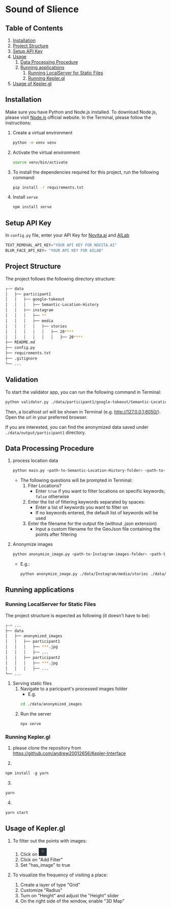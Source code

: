 # Sound of Slience

## Table of Contents
1. [Installation](#installation)
2. [Project Structure](#project-structure)
3. [Setup API Key](#setup-api-key)
4. [Usage](#usage)
    1. [Data Processing Procedure](#data-processing-procedure)
    2. [Running applications](#running-applications)
        1. [Running LocalServer for Static Files](#running-localserver-for-static-files)
        2. [Running Kepler.gl](#running-keplergl)
5. [Usage of Kepler.gl](#usage-of-keplergl)



## Installation
Make sure you have Python and Node.js installed. To download Node.js, please visit [Node.js](https://nodejs.org/en/download) official website. In the Terminal, please follow the instructions:

1. Create a virtual environment
    ```bash
    python -m venv venv
    ```

2. Activate the virtual environment
    ```bash
    source venv/bin/activate
    ```

3. To install the dependencies required for this project, run the following command:
    ```bash
    pip install -r requirements.txt
    ```

4. Install `serve`
    ```bash
    npm install serve
    ```

## Setup API Key

In `config.py` file, enter your API Key for [Novita.ai](https://novita.ai/) and [AILab](https://www.ailabtools.com/)
```python
TEXT_REMOVAL_API_KEY="YOUR API KEY FOR NOVITA.AI"
BLUR_FACE_API_KEY= "YOUR API KEY FOR AILAB"
```

## Project Structure

The project follows the following directory structure:
```bash
┌-─ data
│   ├── participant1
│   │   ├── google-takeout
│   │   │   ├── Semantic-Location-History
│   │   ├── instagram
│   │   │   ├── **
│   │   │   ├── media
│   │   │   │   ├── stories
│   │   │   │   │   ├── 20****
│   │   │   │   │   │   ├── 20****
├── README.md
├── config.py
├── requirements.txt
├── .gitignore
└── ...
```



## Validation 

To start the validator app, you can run the following command in Terminal:

```bash
python validator.py ./data/participant1/google-takeout/Semantic-Location-History ./data/output/participant1
```
Then, a localhost url will be shown in Terminal (e.g. http://127.0.0.1:8050/). Open the url in your preferred browser. 

If you are interested, you can find the anonymized data saved under `./data/output/participant1` directory.


## Data Processing Procedure

1. process location data
    ```bash
    python main.py <path-to-Semantic-Location-History-folder> <path-to-output-folder> <path-to-stories.json-file>
    ```
    - The following questions will be prompted in Terminal:
        1. Fiter Locations?
            - Enter `true` if you want to filter locations on specific keywords; `false` otherwise
        2. Enter the list of filtering keywords separated by spaces:
            - Enter a list of keywords you want to filter on
            - If no keywords entered, the default list of keywords will be used
        3. Enter the filename for the output file (without .json extension)
            - Input a custom filename for the GeoJson file containing the points after filtering

2. Anonymize images
    ```bash
    python anonymize_image.py <path-to-Instagram-images-folder> <path-to-output-folder>
    ```
    - E.g.: 
        ```bash
        python anonymize_image.py ./data/Instagram/media/stories ./data/output
        ```

## Running applications

### Running LocalServer for Static Files

The project structure is expected as following (it doesn't have to be):
```bash
┌-─ ...
├── data
│   ├── anonymized_images
│   │   ├── participant1
│   │   │   ├── ***.jpg
│   │   │   ├── ...
│   │   ├── participant2
│   │   │   ├── ***.jpg
│   │   │   ├── ...
└── ...
```

1. Serving static files
    1. Navigate to a paricipant's processed images folder
        - E.g.
        ```bash
        cd ./data/anonymized_images
        ```
    2. Run the server
        ```bash
        npx serve
        ```

### Running Kepler.gl
1. please clone the repository from https://github.com/andrew20012656/Kepler-Interface

2. 
```node.js
npm install -g yarn
```

3. 
```bash
yarn
```

4. 
```bash
yarn start
```

## Usage of Kepler.gl
1. To filter out the points with images:
    1. Click on <img src="./assets/filter-icon.png" width="25" height="25">
    2. Click on "Add Filter"
    3. Set "has_image" to true

2. To visualize the frequency of visiting a place:
    1. Create a layer of type "Grid"
    2. Customize "Radius"
    3. Turn on "Height" and adjust the "Height" slider
    4. On the right side of the window, enable "3D Map"